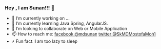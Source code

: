 ### Hey , I am Sunan!!! 👋

- 🔭 I’m currently working on ...
- 🌱 I’m currently learning Java Spring, AngularJS.
- 👯 I’m looking to collaborate on Web or Mobile Application
- 📫 How to reach me: [facebook @mdsunan](https://www.facebook.com/md.sunan/) [twitter @SkMDMostofaMoh1](https://twitter.com/SkMDMostofaMoh1)
- ⚡ Fun fact: I am too lazy to sleep
